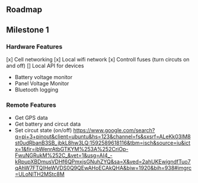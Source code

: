 ## Roadmap

## Milestone 1
### Hardware Features
[x] Cell networking
[x] Local wifi network
[x] Controll fuses (turn circuts on and off)
[] Local API for devices
* Battery voltage monitor
* Panel Voltage Monitor
* Bluetooth logging


### Remote Features
* Get GPS data 
* Get battery and circut data
* Set circut state (on/off)
https://www.google.com/search?q=pi+3+pinout&client=ubuntu&hs=123&channel=fs&sxsrf=ALeKk03lM8st0udRbanB3SB_jbkL8hw3LQ:1592589618116&tbm=isch&source=iu&ictx=1&fir=ibWenrAtbGTKYM%253A%252CriOp-FwuNGRukM%252C_&vet=1&usg=AI4_-kRpupXBDmusVDHf6QPmxjsGNuhZYQ&sa=X&ved=2ahUKEwigndfTuo7qAhW7FTQIHeWVDS0Q9QEwAHoECAkQHA&biw=1920&bih=938#imgrc=ULoNlTH2MStc8M
